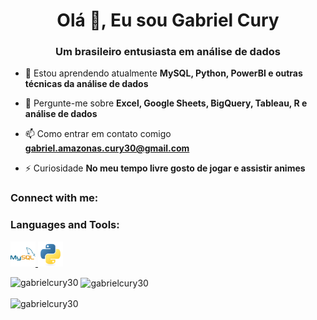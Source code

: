 <h1 align="center">Olá 👋, Eu sou Gabriel Cury</h1>
<h3 align="center">Um brasileiro entusiasta em análise de dados</h3>

- 🌱 Estou aprendendo atualmente **MySQL, Python, PowerBI e outras técnicas da análise de dados**

- 💬 Pergunte-me sobre **Excel, Google Sheets, BigQuery, Tableau, R e análise de dados**

- 📫 Como entrar em contato comigo **gabriel.amazonas.cury30@gmail.com**

- ⚡ Curiosidade **No meu tempo livre gosto de jogar e assistir animes**

<h3 align="left">Connect with me:</h3>
<p align="left">
</p>

<h3 align="left">Languages and Tools:</h3>
<p align="left"> <a href="https://www.mysql.com/" target="_blank" rel="noreferrer"> <img src="https://raw.githubusercontent.com/devicons/devicon/master/icons/mysql/mysql-original-wordmark.svg" alt="mysql" width="40" height="40"/> </a> <a href="https://www.python.org" target="_blank" rel="noreferrer"> <img src="https://raw.githubusercontent.com/devicons/devicon/master/icons/python/python-original.svg" alt="python" width="40" height="40"/> </a> </p>

<p><img align="left" src="https://github-readme-stats.vercel.app/api/top-langs?username=gabrielcury30&show_icons=true&locale=en&layout=compact" alt="gabrielcury30" /></p>

<p>&nbsp;<img align="center" src="https://github-readme-stats.vercel.app/api?username=gabrielcury30&show_icons=true&locale=en" alt="gabrielcury30" /></p>

<p><img align="center" src="https://github-readme-streak-stats.herokuapp.com/?user=gabrielcury30&" alt="gabrielcury30" /></p>
